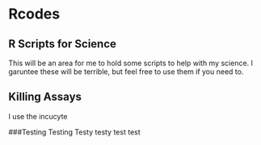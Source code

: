 # Rcodes
## R Scripts for Science

This will be an area for me to hold some scripts to help with my science.  I garuntee these will be terrible, but feel free to use them if you need to.

## Killing Assays
I use the incucyte

###Testing Testing
Testy testy test test
